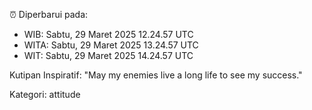 ⏰ Diperbarui pada:
- WIB: Sabtu, 29 Maret 2025 12.24.57 UTC
- WITA: Sabtu, 29 Maret 2025 13.24.57 UTC
- WIT: Sabtu, 29 Maret 2025 14.24.57 UTC

Kutipan Inspiratif:
"May my enemies live a long life to see my success."


Kategori: attitude

